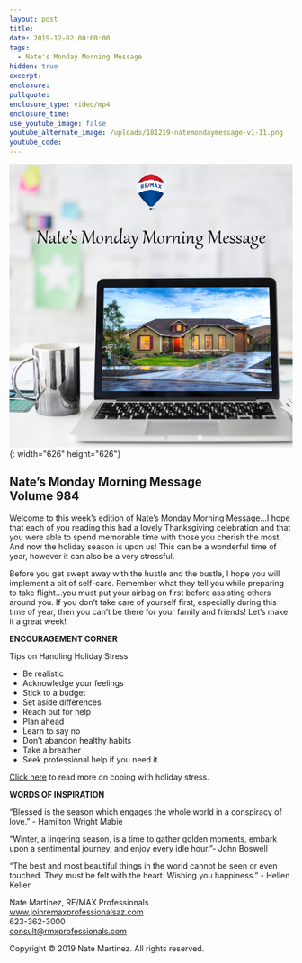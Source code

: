 ```yaml
---
layout: post
title:
date: 2019-12-02 00:00:00
tags:
  - Nate's Monday Morning Message
hidden: true
excerpt:
enclosure:
pullquote:
enclosure_type: video/mp4
enclosure_time:
use_youtube_image: false
youtube_alternate_image: /uploads/181219-natemondaymessage-v1-11.png
youtube_code:
---
```


![](/uploads/181219-natemondaymessage-v1-11.png){: width="626" height="626"}

## **Nate’s Monday Morning Message<br>Volume 984**

Welcome to this week’s edition of Nate’s Monday Morning Message…I hope that each of you reading this had a lovely Thanksgiving celebration and that you were able to spend memorable time with those you cherish the most. And now the holiday season is upon us\! This can be a wonderful time of year, however it can also be a very stressful.

Before you get swept away with the hustle and the bustle, I hope you will implement a bit of self-care. Remember what they tell you while preparing to take flight…you must put your airbag on first before assisting others around you. If you don’t take care of yourself first, especially during this time of year, then you can’t be there for your family and friends\! Let’s make it a great week\!

**ENCOURAGEMENT CORNER**

Tips on Handling Holiday Stress:

* Be realistic
* Acknowledge your feelings
* Stick to a budget
* Set aside differences
* Reach out for help
* Plan ahead
* Learn to say no
* Don’t abandon healthy habits
* Take a breather
* Seek professional help if you need it

[Click here](https://www.mayoclinic.org/healthy-lifestyle/stress-management/in-depth/stress/art-20047544) to read more on coping with holiday stress.

**WORDS OF INSPIRATION**

“Blessed is the season which engages the whole world in a conspiracy of love.” - Hamilton Wright Mabie

“Winter, a lingering season, is a time to gather golden moments, embark upon a sentimental journey, and enjoy every idle hour.”- John Boswell

“The best and most beautiful things in the world cannot be seen or even touched. They must be felt with the heart. Wishing you happiness.” - Hellen Keller

Nate Martinez, RE/MAX Professionals<br>www.joinremaxprofessionalsaz.com<br>623-362-3000<br>consult@rmxprofessionals.com

Copyright &copy; 2019 Nate Martinez. All rights reserved.